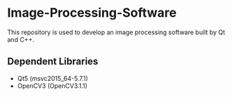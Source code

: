 # Image-Processing-Software
This repository is used to develop an image processing software built by Qt and C++.

## Dependent Libraries
* Qt5 (msvc2015_64-5.7.1)
* OpenCV3 (OpenCV3.1.1)
